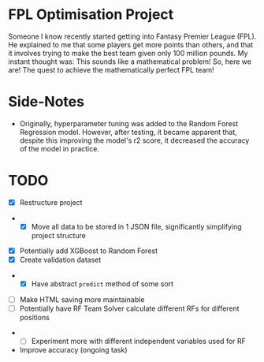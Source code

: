 # FPL Optimisation Project

Someone I know recently started getting into Fantasy Premier League (FPL). He explained to me that some players get more points than others, and that it involves trying to make the best team given only 100 million pounds.
My instant thought was: This sounds like a mathematical problem!
So, here we are! The quest to achieve the mathematically perfect FPL team!

# Side-Notes
- Originally, hyperparameter tuning was added to the Random Forest Regression model. However, after testing, it became apparent that, despite this improving the model's r2 score, it decreased the accuracy of the model in practice.

# TODO

 - [X] Restructure project
 - - [X] Move all data to be stored in 1 JSON file, significantly simplifying project structure
 - [X] Potentially add XGBoost to Random Forest
 - [X] Create validation dataset
 - - [X] Have abstract `predict` method of some sort
 - [ ] Make HTML saving more maintainable
 - [ ] Potentially have RF Team Solver calculate different RFs for different positions
 - - [ ] Experiment more with different independent variables used for RF
 - Improve accuracy (ongoing task)